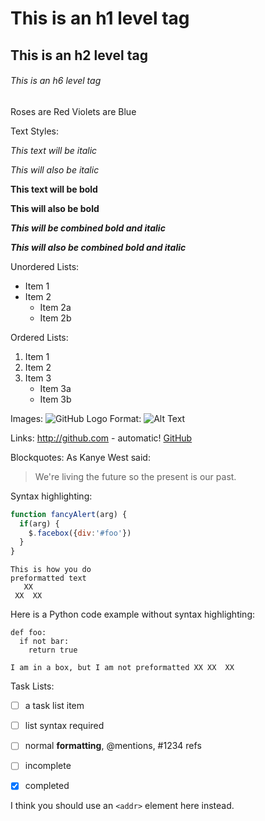 
# This is an h1 level tag
## This is an h2 level tag
###### This is an h6 level tag


<!-- This is a
comment, has to be on a new line! -->


<!-- line breaks are merged -->
Roses are Red
Violets are Blue


Text Styles:

*This text will be italic*

_This will also be italic_

**This text will be bold**

__This will also be bold__

___This will be combined bold and italic___

***This will also be combined bold and italic***


Unordered Lists:

* Item 1
* Item 2
  * Item 2a
  * Item 2b


Ordered Lists:
<!-- make sure to have a line seperation -->

1. Item 1
2. Item 2
3. Item 3
   * Item 3a
   * Item 3b

Images:
![GitHub Logo](http://icons.iconarchive.com/icons/icons-land/vista-hardware-devices/256/Hardware-Chip-icon.png)
Format: ![Alt Text](http://icons.iconarchive.com/icons/icons-land/vista-hardware-devices/256/Hardware-Chip-icon.png)


Links:
http://github.com - automatic!
[GitHub](http://github.com)


Blockquotes:
As Kanye West said:

> We're living the future so
> the present is our past.



Syntax highlighting:
```javascript
function fancyAlert(arg) {
  if(arg) {
    $.facebox({div:'#foo'})
  }
}
```

```
This is how you do
preformatted text
   XX
 XX  XX
```



Here is a Python code example
without syntax highlighting:

<!-- Make sure to have 4 spaces in front -->
    def foo:
      if not bar:
        return true


`
I am in a box, but I am not preformatted
  XX
XX  XX
`

Task Lists:
- [ ] a task list item
- [ ] list syntax required
- [ ] normal **formatting**,
      @mentions, #1234 refs
- [ ] incomplete
- [x] completed


I think you should use an
`<addr>` element here instead.

